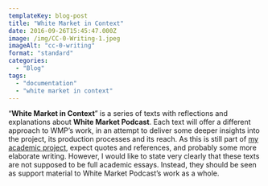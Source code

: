 ```yaml
---
templateKey: blog-post
title: "White Market in Context"
date: 2016-09-26T15:45:47.000Z
image: /img/CC-0-Writing-1.jpeg
imageAlt: "cc-0-writing"
format: "standard"
categories:
  - "Blog"
tags:
  - "documentation"
  - "white market in context"
---
```

“**White Market in Context**” is a series of texts with reflections and explanations about **White Market Podcast**. Each text will offer a different approach to WMP’s work, in an attempt to deliver some deeper insights into the project, its production processes and its reach. As this is still part of [my academic project](http://www.whitemarketpodcast.co.uk/blog/2016/07/06/white-market-becomes-syndication-platform/), expect quotes and references, and probably some more elaborate writing. However, I would like to state very clearly that these texts are not supposed to be full academic essays. Instead, they should be seen as support material to White Market Podcast’s work as a whole.
